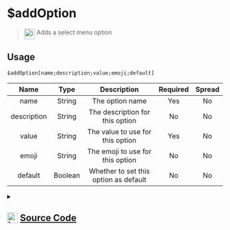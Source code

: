 # $addOption
> <img align="top" src="https://upload.wikimedia.org/wikipedia/commons/thumb/e/e4/Infobox_info_icon.svg/160px-Infobox_info_icon.svg.png?20150409153300" alt="image" width="25" height="auto"> Adds a select menu option
## Usage
```
$addOption[name;description;value;emoji;default]
```
| Name | Type | Description | Required | Spread
| :---: | :---: | :---: | :---: | :---: |
name | String | The option name | Yes | No
description | String | The description for this option | No | No
value | String | The value to use for this option | Yes | No
emoji | String | The emoji to use for this option | No | No
default | Boolean | Whether to set this option as default | No | No
<details>
<summary>
    
## <img align="top" src="https://cdn4.iconfinder.com/data/icons/iconsimple-logotypes/512/github-512.png" alt="image" width="25" height="auto">  [Source Code](https://github.com/tryforge/ForgeScript-V2/blob/main/src/native/addOption.ts)
    
</summary>
    
```ts
import { APISelectMenuOption, StringSelectMenuBuilder, parseEmoji } from "discord.js"
import { ArgType, NativeFunction, Return } from "../structures"

export default new NativeFunction({
    name: "$addOption",
    version: "1.0.0",
    description: "Adds a select menu option",
    unwrap: true,
    brackets: true,
    args: [
        {
            name: "name",
            description: "The option name",
            rest: false,
            required: true,
            type: ArgType.String,
        },
        {
            name: "description",
            description: "The description for this option",
            rest: false,
            type: ArgType.String,
            required: false,
        },
        {
            name: "value",
            description: "The value to use for this option",
            rest: false,
            required: true,
            type: ArgType.String,
        },
        {
            name: "emoji",
            description: "The emoji to use for this option",
            type: ArgType.String,
            rest: false,
        },
        {
            name: "default",
            description: "Whether to set this option as default",
            rest: false,
            type: ArgType.Boolean,
        },
    ],
    execute(ctx, [name, desc, value, emoji, def]) {
        const comp = ctx.container.components.at(-1)?.components[0]

        const data: APISelectMenuOption = {
            label: name,
            description: desc || undefined,
            value,
            default: def || false,
            emoji: emoji
                ? (parseEmoji(emoji) as APISelectMenuOption["emoji"]) ?? {
                      name: emoji,
                  }
                : undefined,
        }

        if (!!comp && "addOptions" in comp) {
            comp.addOptions(data)
        }

        return this.success()
    },
})

```
    
</details>
